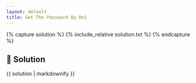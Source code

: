 ```yaml
---
layout: default
title: Get The Password By Hn1
---
```


{% capture solution %}
{% include_relative solution.txt %}
{% endcapture %}

## 📝 Solution

{{ solution | markdownify }}
